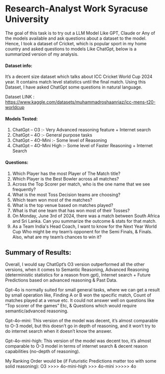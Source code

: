 # Research-Analyst Work Syracuse University

The goal of this task is to try out a LLM Model Like GPT, Claude or Any of the models available and ask questions about a dataset to the model. 
Hence, I took a dataset of Cricket, which is popular sport in my home country and asked questions to models Like ChatGpt, below is a summarized version of my analysis. 

#### Dataset info:
 It’s a decent size dataset which talks about ICC Cricket World Cup 2024 year. It contains match level statistics until the final match. 
Using this Dataset, I have asked ChatGpt some questions in natural language. 

 Dataset LINK : https://www.kaggle.com/datasets/muhammadroshaanriaz/icc-mens-t20-worldcup

#### Models Tested: 
1.	ChatGpt – O3 :- Very Advanced reasoning feature + Internet search 
2.	ChatGpt – 4O :- General purpose tasks
3.	 ChatGpt – 4O-Mini :- Some level of Reasoning 
4.	ChatGpt – 4O-Mini High :- Some level of Faster Reasoning  + Internet Search

#### Questions:
1.	Which Player has the most Player of The Match title?
2.	Which Player is the Best Bowler across all matches?
3.	Across the Top Scorer per match, who is the one name that we see frequently?
4.	What is the most Toss Decision teams are choosing?
5.	Which team won most of the matches?
6.	What is the top venue based on matches played?
7.	What is that one team that has won most of their Tosses?
8.	On Monday, June 3rd of 2024, there was a match between South Africa and Sri Lanka. Can you summarize the outcome & stats for that match.
9.	As a Team India's Head Coach, I want to know for the Next Year World Cup Who might be my team’s opponent for the Semi Finals, & Finals. Also, what are my team’s chances to win it?  


## Summary of Results:
Overall, I would say ChatGpt’s O3 version outperformed all the other versions, when it comes to Semantic Reasoning, Advanced Reasoning (deterministic statistics for a reason from gpt), Internet search + Future Predictions based on advanced reasoning & Past Data.

Gpt-4o is normally suited for small general tasks, where we can get a result by small operation like, Finding A or B won the specific match, Count of matches played at a venue etc. It could not answer well on questions like “Top scorer of the games” Etc, & Questions which would require semantic/advanced reasoning. 

Gpt-4o-mini: This version of the model was decent, it’s almost comparable to O-3 model, but this doesn’t go in depth of reasoning, and it won’t try to do internet search when it doesn’t know the answer.

Gpt-4o-mini-high: This version of the model was decent too, it’s almost comparable to O-3 model in terms of internet search & decent reason capabilities (no-depth of reasoning).


My Ranking Order would be (if Futuristic Predictions matter too with some solid reasoning):
O3 >>>> 4o-mini-high >>> 4o-mini >>>>> 4o
